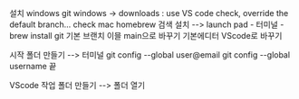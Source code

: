 설치
windows
git windows -> downloads : use VS code check, override the default branch... check
mac
homebrew 검색 설치 --> launch pad - 터미널 - brew install git
기본 브랜치 이믈 main으로 바꾸기
기본에디터 VScode로 바꾸기

시작
폴더 만들기 --> 터미널
git config --global user@email 
git config --global username
끝

VScode
작업 폴더 만들기 --> 폴더 열기

